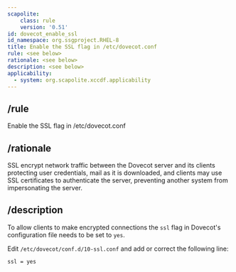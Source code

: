 ```yaml
---
scapolite:
    class: rule
    version: '0.51'
id: dovecot_enable_ssl
id_namespace: org.ssgproject.RHEL-8
title: Enable the SSL flag in /etc/dovecot.conf
rule: <see below>
rationale: <see below>
description: <see below>
applicability:
  - system: org.scapolite.xccdf.applicability
---
```



## /rule

Enable the SSL flag in /etc/dovecot.conf

## /rationale

SSL
encrypt network traffic between the Dovecot server and its clients
protecting user credentials, mail as it is downloaded, and clients may
use SSL certificates to authenticate the server, preventing another
system from impersonating the server.

## /description

To
allow clients to make encrypted connections the `ssl` flag in Dovecot\'s
configuration file needs to be set to `yes`.  
  
Edit `/etc/dovecot/conf.d/10-ssl.conf` and add or correct the following
line:

``` 
ssl = yes
```
